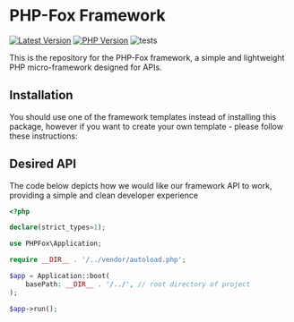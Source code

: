 # PHP-Fox Framework

<!-- BADGES_START -->
[![Latest Version][badge-release]][packagist]
[![PHP Version][badge-php]][php]
![tests](https://github.com/PHP-Fox/framework/workflows/run-tests/badge.svg)

[badge-release]: https://img.shields.io/packagist/v/phpfox/framework.svg?style=flat-square&label=release
[badge-php]: https://img.shields.io/packagist/php-v/phpfox/framework.svg?style=flat-square
[badge-downloads]: https://img.shields.io/packagist/dt/phpfox/framework.svg?style=flat-square&colorB=mediumvioletred

[packagist]: https://packagist.org/packages/phpfox/framework
[php]: https://php.net
[downloads]: https://packagist.org/packages/phpfox/framework
<!-- BADGES_END -->

This is the repository for the PHP-Fox framework, a simple and lightweight PHP micro-framework designed for APIs.


## Installation

You should use one of the framework templates instead of installing this package, however if you want to create your own template - please follow these instructions:


## Desired API

The code below depicts how we would like our framework API to work, providing a simple and clean developer experience

```php
<?php

declare(strict_types=1);

use PHPFox\Application;

require __DIR__ . '/../vendor/autoload.php';

$app = Application::boot(
    basePath: __DIR__ . '/../', // root directory of project
);

$app->run();
```
